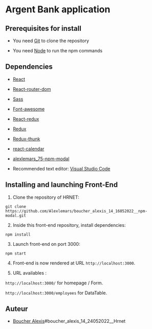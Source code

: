 # Argent Bank application


## Prerequisites for install

- You need [Git](https://git-scm.com) to clone the repository

- You need [Node](https://nodejs.org/en/) to run the npm commands


## Dependencies

- [React](https://reactjs.org)

- [React-router-dom](https://reactrouter.com/web/guides/quick-start) 

- [Sass](https://sass-lang.com/)

- [Font-awesome](https://fontawesome.com/) 

- [React-redux](https://react-redux.js.org/)

- [Redux](https://redux.js.org/)

- [Redux-thunk](https://github.com/reduxjs/redux-thunk)

- [react-calendar](https://www.npmjs.com/package/react-calendar)

- [alexlemars_75-npm-modal](https://github.com/Alexlemars/boucher_alexis_14_16052022__npm-modal)


- Recommended text editor: [Visual Studio Code](https://code.visualstudio.com)

## Installing and launching Front-End

1. Clone the repository of HRNET:   

`git clone https://github.com/Alexlemars/boucher_alexis_14_16052022__npm-modal.git`



2. Inside this front-end repository, install dependencies:   

`npm install`



3. Launch front-end on port 3000:   

`npm start`



4. Front-end is now rendered at URL `http://localhost:3000`.


5. URL availables :   

`http://localhost:3000/` for homepage / Form.

`http://localhost:3000/employees` for DataTable.






## Auteur
* [Boucher Alexis](https://github.com/Alexlemars)#boucher_alexis_14_24052022__Hrnet
